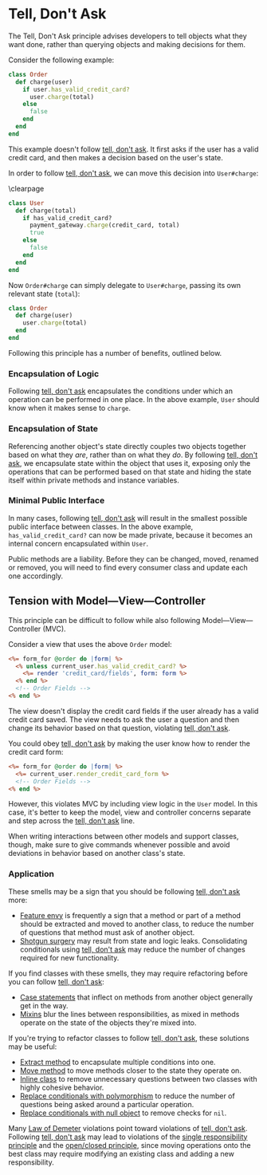 # Tell, Don't Ask

The Tell, Don't Ask principle advises developers to tell objects what they want
done, rather than querying objects and making decisions for them.

Consider the following example:

``` ruby
class Order
  def charge(user)
    if user.has_valid_credit_card?
      user.charge(total)
    else
      false
    end
  end
end
```

This example doesn't follow [tell, don't ask](#tell-dont-ask). It first asks if the user has a
valid credit card, and then makes a decision based on the user's state.

In order to follow [tell, don't ask](#tell-dont-ask), we can move this decision into
`User#charge`:

\clearpage

``` ruby
class User
  def charge(total)
    if has_valid_credit_card?
      payment_gateway.charge(credit_card, total)
      true
    else
      false
    end
  end
end
```

Now `Order#charge` can simply delegate to `User#charge`, passing its own relevant
state (`total`):

``` ruby
class Order
  def charge(user)
    user.charge(total)
  end
end
```

Following this principle has a number of benefits, outlined below.

### Encapsulation of Logic

Following [tell, don't ask](#tell-dont-ask) encapsulates the conditions under which an operation
can be performed in one place. In the above example, `User` should know when it
makes sense to `charge`.

### Encapsulation of State

Referencing another object's state directly couples two objects together based
on what they _are_, rather than on what they _do_. By following [tell, don't ask](#tell-dont-ask),
we encapsulate state within the object that uses it, exposing only the
operations that can be performed based on that state and hiding the state
itself within private methods and instance variables.

### Minimal Public Interface

In many cases, following [tell, don't ask](#tell-dont-ask) will result in the smallest possible
public interface between classes. In the above example, `has_valid_credit_card?`
can now be made private, because it becomes an internal concern encapsulated
within `User`.

Public methods are a liability. Before they can be changed, moved, renamed or
removed, you will need to find every consumer class and update each one accordingly.

## Tension with Model&mdash;View&mdash;Controller

This principle can be difficult to follow while also following
Model&mdash;View&mdash;Controller (MVC).

Consider a view that uses the above `Order` model:

``` rhtml
<%= form_for @order do |form| %>
  <% unless current_user.has_valid_credit_card? %>
    <%= render 'credit_card/fields', form: form %>
  <% end %>
  <!-- Order Fields -->
<% end %>
```

The view doesn't display the credit card fields if the user already has a valid
credit card saved. The view needs to ask the user a question and then change its
behavior based on that question, violating [tell, don't ask](#tell-dont-ask).

You could obey [tell, don't ask](#tell-dont-ask) by making the user know how to render the credit
card form:

``` rhtml
<%= form_for @order do |form| %>
  <%= current_user.render_credit_card_form %>
  <!-- Order Fields -->
<% end %>
```

However, this violates MVC by including view logic in the `User` model. In this
case, it's better to keep the model, view and controller concerns separate and
step across the [tell, don't ask](#tell-dont-ask) line.

When writing interactions between other models and support classes, though, make
sure to give commands whenever possible and avoid deviations in behavior based
on another class's state.

### Application

These smells may be a sign that you should be following [tell, don't ask](#tell-dont-ask) more:

* [Feature envy](#feature-envy) is frequently a sign that a method or part of a
  method should be extracted and moved to another class, to reduce the number of
  questions that method must ask of another object.
* [Shotgun surgery](#shotgun-surgery) may result from state and logic leaks.
  Consolidating conditionals using [tell, don't ask](#tell-dont-ask) may reduce the number of
  changes required for new functionality.

If you find classes with these smells, they may require refactoring before you
can follow [tell, don't ask](#tell-dont-ask):

* [Case statements](#case-statement) that inflect on methods from another object
  generally get in the way.
* [Mixins](#mixin) blur the lines between responsibilities, as mixed in methods
  operate on the state of the objects they're mixed into.

If you're trying to refactor classes to follow [tell, don't ask](#tell-dont-ask), these solutions
may be useful:

* [Extract method](#extract-method) to encapsulate multiple conditions into one.
* [Move method](#move-method) to move methods closer to the state they operate
  on.
* [Inline class](#inline-class) to remove unnecessary questions between two
  classes with highly cohesive behavior.
* [Replace conditionals with
  polymorphism](#replace-conditional-with-polymorphism) to reduce the number of
  questions being asked around a particular operation.
* [Replace conditionals with null object](#replace-conditional-with-null-object)
  to remove checks for `nil`.

Many [Law of Demeter](#law-of-demeter) violations point toward violations of
[tell, don't ask](#tell-dont-ask). Following [tell, don't ask](#tell-dont-ask) may lead to violations of the [single
responsibility principle](#single-responsibility-principle) and the [open/closed
principle](#openclosed-principle), since moving operations onto the best class may
require modifying an existing class and adding a new responsibility.
